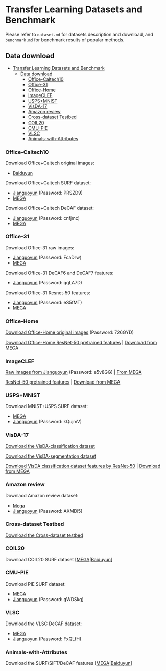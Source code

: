 # Transfer Learning Datasets and Benchmark

Please refer to `dataset.md` for datasets description and download, and `benchmark.md` for benchmark results of popular methods.

## Data download

- [Transfer Learning Datasets and Benchmark](#transfer-learning-datasets-and-benchmark)
  - [Data download](#data-download)
    - [Office-Caltech10](#office-caltech10)
    - [Office-31](#office-31)
    - [Office-Home](#office-home)
    - [ImageCLEF](#imageclef)
    - [USPS+MNIST](#uspsmnist)
    - [VisDA-17](#visda-17)
    - [Amazon review](#amazon-review)
    - [Cross-dataset Testbed](#cross-dataset-testbed)
    - [COIL20](#coil20)
    - [CMU-PIE](#cmu-pie)
    - [VLSC](#vlsc)
    - [Animals-with-Attributes](#animals-with-attributes)

### Office-Caltech10

Download Office+Caltech original images: 
- [Baiduyun](https://pan.baidu.com/s/14JEGQ56LJX7LMbd6GLtxCw)

Download Office+Caltech SURF dataset: 
- [Jianguoyun](https://www.jianguoyun.com/p/DaKoCGIQmN7PCBju9KsD) (Password: PRSZD9)
- [MEGA](https://mega.nz/#F!AaJTGIzD!XHM2XMsSd9V-ljVi0EtvFg)

Download Office+Caltech DeCAF dataset:
- [Jianguoyun](https://www.jianguoyun.com/p/DWJ_7qgQmN7PCBj29KsD) (Password: cnfjmc) 
- [MEGA](https://mega.nz/#F!QDxBBC4J!LizxWbE1_JEwPSrA2mrrrw)


### Office-31

Download Office-31 raw images:
- [Jianguoyun](https://www.jianguoyun.com/p/Dblj5GcQmN7PCBiA9asD) (Password: FcaDrw)
- [MEGA](https://mega.nz/file/dSpjyCwR#9ctB4q1RIE65a4NoJy0ox3gngh15cJqKq1XpOILJt9s)

Download Office-31 DeCAF6 and DeCAF7 features:
- [Jianguoyun](https://www.jianguoyun.com/p/DcNAUg0QmN7PCBiF9asD) (Password: qqLA7D)

Download Office-31 Resnet-50 features:
- [Jianguoyun](https://www.jianguoyun.com/p/DSO1BC0QmN7PCBicraIE) (Password: eS5fMT)
- [MEGA](https://mega.nz/#F!laI2lKoJ!nSmVQXrpu1Ov794sy2wFKg)

### Office-Home

[Download Office-Home original images](https://www.jianguoyun.com/p/DSCLvuoQmN7PCBiWraIE) (Password: 726GYD)

[Download Office-Home ResNet-50 pretrained features](https://pan.baidu.com/s/1qvcWJCXVG8JkZnoM4BVoGg) | [Download from MEGA](https://mega.nz/#F!pGIkjIxC!MDD3ps6RzTXWobMfHh0Slw)

### ImageCLEF

[Raw images from Jianguoyun](https://www.jianguoyun.com/p/DW5Gc_sQmN7PCBjwrKIE) (Password: e5v8GG) | [From MEGA](https://mega.nz/#!AKYhEYaY!mSwEK3_9SLVSqXXNzUxNWpQymlH10vcEhuC8fbOIAwk)

[ResNet-50 pretrained features](https://pan.baidu.com/s/16wBgDJI6drA0oYq537h4FQ) | [Download from MEGA](https://mega.nz/#F!QPJCzShS!b6qQUXWnCCGBMVs0m6MdQw)

### USPS+MNIST

Download MNIST+USPS SURF dataset:
- [MEGA](https://mega.nz/#F!oHJ2UCoK!r62nRoZ0gH8NXIcgmyWReA)
- [Jianguoyun](https://www.jianguoyun.com/p/DeCNnNkQmN7PCBjd9KsD) (Password: kQujmV)

### VisDA-17

[Download the VisDA-classification dataset](http://csr.bu.edu/ftp/visda17/clf/)

[Download the VisDA-segmentation dataset](http://csr.bu.edu/ftp/visda17/seg/)

[Download VisDA classification dataset features by ResNet-50](https://pan.baidu.com/s/1sbuDqWWzwLyB1fFIpo5BdQ) | [Download from MEGA](https://mega.nz/#F!ZDY2jShR!r_M2sR7MBi_9JPsRUXXy0g)

### Amazon review

Downlaod Amazon review dataset:
- [Mega](https://mega.nz/#F!RS43DADD!4pWwFA0CBJP1oLhAR23bTA)
- [Jianguoyun](https://www.jianguoyun.com/p/DfOeHxIQmN7PCBiT9asD) (Password: AXMDi5)

### Cross-dataset Testbed

[Download the Cross-dataset testbed](https://pan.baidu.com/s/1o8MeVUi)

### COIL20

Download COIL20 SURF dataset [[MEGA](https://mega.nz/#F!xWxyTDaZ!MWamSH17Uu065XbDNYymkQ)|[Baiduyun](https://pan.baidu.com/s/1pKM1VCn)]

### CMU-PIE

Download PIE SURF dataset:
- [MEGA](https://mega.nz/#F!lPgmkZQB!z2QuBEmCzj2XR5AAQaIj7Q)
- [Jianguoyun](https://www.jianguoyun.com/p/Da9HTXUQmN7PCBiO9asD) (Password: gWDSkq)

### VLSC

Download the VLSC DeCAF dataset:
- [MEGA](https://mega.nz/#F!gTJxGTJK!w9UJjZVq3ClqGj4mBDmT4A)
- [Jianguoyun](https://www.jianguoyun.com/p/DegKxO8QmN7PCBiI9asD) (Password: FxQLfH)

### Animals-with-Attributes

Download the SURF/SIFT/DeCAF features [[MEGA](https://mega.nz/#F!Na5jyLiC!LT29_gyoPsd_eEoym3CgMg)|[Baiduyun](https://pan.baidu.com/s/1mi7RYQW)]